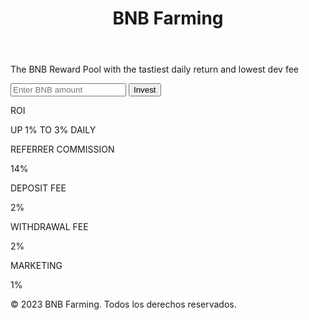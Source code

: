 <!DOCTYPE html>
<html>
  <head>
    <title>BNB Farming</title>
    <meta charset="utf-8">
    <meta name="viewport" content="width=device-width, initial-scale=1.0">
    <link rel="stylesheet" href="estilos.css">
  </head>
  <body class="galaxy-background">
    <header>
      <h1>BNB Farming</h1>
    </header>
    <main>
      <div class="investment-box">
        <p class="investment-box-title">The BNB Reward Pool with the tastiest daily return and lowest dev fee</p>
        <div class="investment-form">
          <input type="text" placeholder="Enter BNB amount">
          <button class="investment-button">Invest</button>
        </div>
        <div class="investment-info">
          <p class="investment-info-title">ROI</p>
          <p>UP 1% TO 3% DAILY</p>
          <p class="investment-info-title">REFERRER COMMISSION</p>
          <p>14%</p>
          <p class="investment-info-title">DEPOSIT FEE</p>
          <p>2%</p>
          <p class="investment-info-title">WITHDRAWAL FEE</p>
          <p>2%</p>
          <p class="investment-info-title">MARKETING</p>
          <p>1%</p>
        </div>
      </div>
    </main>
    <footer>
      <p>&copy; 2023 BNB Farming. Todos los derechos reservados.</p>
    </footer>
    <script src="script.js"></script>
  </body>
</html>
